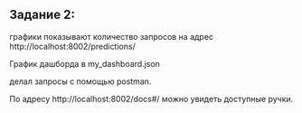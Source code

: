 ## Задание 2:


графики показывают количество запросов на адрес http://localhost:8002/predictions/

График дашборда в my_dashboard.json

делал запросы с помощью postman.

По адресу http://localhost:8002/docs#/ можно увидеть доступные ручки.